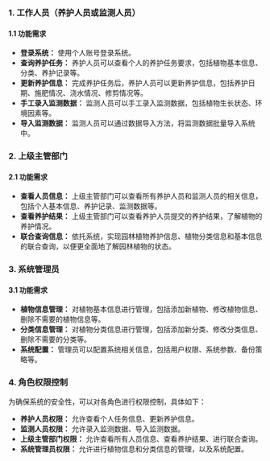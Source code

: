 ### 1. 工作人员（养护人员或监测人员）

#### 1.1 功能需求

- **登录系统：** 使用个人账号登录系统。
- **查询养护任务：** 养护人员可以查看个人的养护任务要求，包括植物基本信息、分类、养护记录等。
- **更新养护信息：** 完成养护任务后，养护人员可以更新养护信息，包括养护日期、施肥情况、浇水情况、修剪情况等。
- **手工录入监测数据：** 监测人员可以手工录入监测数据，包括植物生长状态、环境因素等。
- **导入监测数据：** 监测人员可以通过数据导入方法，将监测数据批量导入系统中。

### 2. 上级主管部门

#### 2.1 功能需求

- **查看人员信息：** 上级主管部门可以查看所有养护人员和监测人员的相关信息，包括个人基本信息、养护记录、监测数据等。
- **查看养护结果：** 上级主管部门可以查看养护人员提交的养护结果，了解植物的养护情况。
- **联合查询信息：** 依托系统，实现园林植物养护信息、植物分类信息和基本信息的联合查询，以便更全面地了解园林植物的状态。

### 3. 系统管理员

#### 3.1 功能需求

- **植物信息管理：** 对植物基本信息进行管理，包括添加新植物、修改植物信息、删除不需要的植物信息等。
- **分类信息管理：** 对植物分类信息进行管理，包括添加新分类、修改分类信息、删除不需要的分类等。
- **系统配置：** 管理员可以配置系统相关信息，包括用户权限、系统参数、备份策略等。

### 4. 角色权限控制

为确保系统的安全性，可以对各角色进行权限控制，具体如下：

- **养护人员权限：** 允许查看个人任务信息、更新养护信息。
- **监测人员权限：** 允许录入监测数据、导入监测数据。
- **上级主管部门权限：** 允许查看所有人员信息、查看养护结果、进行联合查询。
- **系统管理员权限：** 允许进行植物信息和分类信息的管理，以及系统配置。